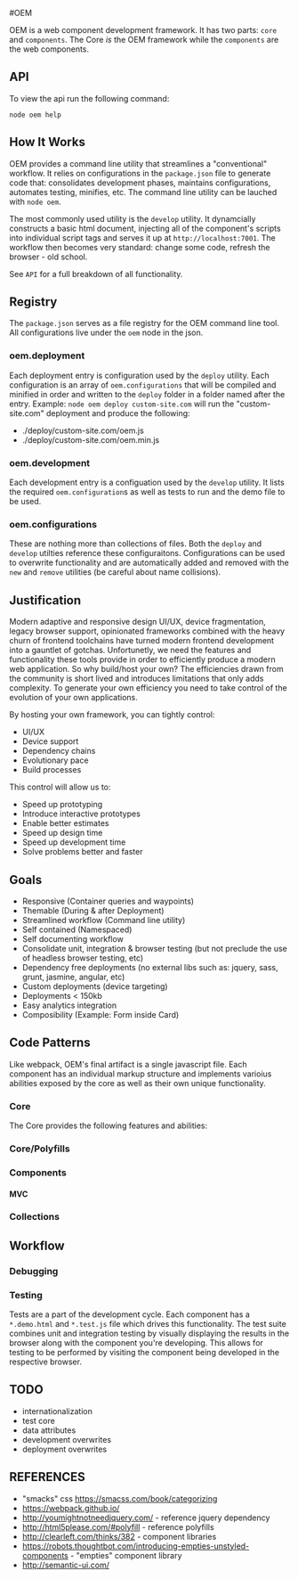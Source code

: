 #OEM


OEM is a web component development framework. It has two parts: `core` and `components`. The Core *is* the OEM framework while the `components` are the web components. 

## API
To view the api run the following command:

    node oem help

## How It Works
OEM provides a command line utility that streamlines a "conventional" workflow. It relies on configurations in the `package.json` file to generate code that: consolidates development phases, maintains configurations, automates testing, minifies, etc. The command line utility can be lauched with `node oem`.

The most commonly used utility is the `develop` utility. It dynamcially constructs a basic html document, injecting all of the component's scripts into individual script tags and serves it up at `http://localhost:7001`. The workflow then becomes very standard: change some code, refresh the browser - old school.

See `API` for a full breakdown of all functionality.

## Registry
The `package.json` serves as a file registry for the OEM command line tool. All configurations live under the `oem` node in the json.

### oem.deployment
Each deployment entry is configuration used by the `deploy` utility. Each configuration is an array of `oem.configurations` that will be compiled and minified in order and written to the `deploy` folder in a folder named after the entry. Example: `node oem deploy custom-site.com` will run the "custom-site.com" deployment and produce the following:

- ./deploy/custom-site.com/oem.js
- ./deploy/custom-site.com/oem.min.js

### oem.development
Each development entry is a configuation used by the `develop` utility. It lists the required `oem.configuration`s as well as tests to run and the demo file to be used.

### oem.configurations
These are nothing more than collections of files. Both the `deploy` and `develop` utilties reference these configuraitons. Configurations can be used to overwrite functionality and are automatically added and removed with the `new` and `remove` utilities (be careful about name collisions).

## Justification
Modern adaptive and responsive design UI/UX, device fragmentation, legacy browser support, opinionated frameworks combined with the heavy churn of frontend toolchains have turned modern frontend development into a gauntlet of gotchas. Unfortunetly, we need the features and functionality these tools provide in order to efficiently produce a modern web application. So why build/host your own? The efficiencies drawn from the community is short lived and introduces limitations that only adds complexity. To generate your own efficiency you need to take control of the evolution of your own applications.

By hosting your own framework, you can tightly control:

- UI/UX
- Device support
- Dependency chains
- Evolutionary pace
- Build processes

This control will allow us to:

- Speed up prototyping
- Introduce interactive prototypes
- Enable better estimates
- Speed up design time
- Speed up development time
- Solve problems better and faster

## Goals
- Responsive (Container queries and waypoints)
- Themable (During & after Deployment)
- Streamlined workflow (Command line utility)
- Self contained (Namespaced)
- Self documenting workflow
- Consolidate unit, integration & browser testing (but not preclude the use of headless browser testing, etc)
- Dependency free deployments (no external libs such as: jquery, sass, grunt, jasmine, angular, etc)
- Custom deployments (device targeting)
- Deployments < 150kb
- Easy analytics integration
- Composibility (Example: Form inside Card)


## Code Patterns
Like webpack, OEM's final artifact is a single javascript file. Each component has an individual markup structure and implements varioius abilities exposed by the core as well as their own unique functionality.

### Core
The Core provides the following features and abilities:

### Core/Polyfills

### Components
#### MVC

### Collections

## Workflow
### Debugging


### Testing
Tests are a part of the development cycle. Each component has a `*.demo.html` and `*.test.js` file which drives this functionality. The test suite combines unit and integration testing by visually displaying the results in the browser along with the component you're developing. This allows for testing to be performed by visiting the component being developed in the respective browser.

## TODO
- internationalization
- test core
- data attributes
- development overwrites
- deployment overwrites

## REFERENCES
- "smacks" css https://smacss.com/book/categorizing
- https://webpack.github.io/
- http://youmightnotneedjquery.com/ - reference jquery dependency
- http://html5please.com/#polyfill - reference polyfills
- http://clearleft.com/thinks/382 - component libraries
- https://robots.thoughtbot.com/introducing-empties-unstyled-components - "empties" component library
- http://semantic-ui.com/
